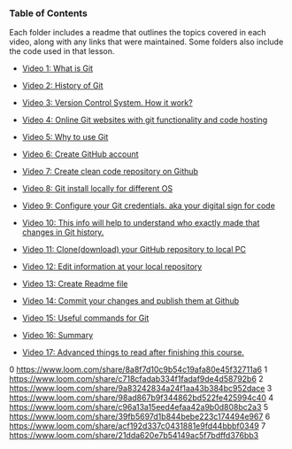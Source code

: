 ### Table of Contents

Each folder includes a readme that outlines the topics covered in each video, along with any links that were maintained. Some folders also include the code used in that lesson.


- [Video 1: What is Git](./video-01)
- [Video 2: History of Git](./video-02)
- [Video 3: Version Control System. How it work?](./video-03)
- [Video 4: Online Git websites with git functionality and code hosting](./video-04)
- [Video 5: Why to use Git](./video-05)

- [Video 6: Create GitHub account](./video-06)
- [Video 7: Create clean code repository on Github](./video-07)
- [Video 8: Git install locally for different OS](./video-08)

- [Video 9: Configure your Git credentials. aka your digital sign for code](.//video-09)
- [Video 10: This info will help to understand who exactly made that changes in Git history.](./video-10)

- [Video 11: Clone(download) your GitHub repository to local PC](./video-11)

- [Video 12: Edit information at your local repository](./video-12)
- [Video 13: Create Readme file](./video-13)

- [Video 14: Commit your changes and publish them at Github](./video-14)

- [Video 15: Useful commands for Git](./video-15)
- [Video 16: Summary](./video-16)
- [Video 17: Advanced things to read after finishing this course.](./video-17)


0 https://www.loom.com/share/8a8f7d10c9b54c19afa80e45f32711a6
1 https://www.loom.com/share/c718cfadab334f1fadaf9de4d58792b6
2 https://www.loom.com/share/9a83242834a24f1aa43b384bc952dace
3 https://www.loom.com/share/98ad867b9f344862bd522fe425994c40
4 https://www.loom.com/share/c96a13a15eed4efaa42a9b0d808bc2a3
5 https://www.loom.com/share/39fb5697d1b844bebe223c174494e967
6 https://www.loom.com/share/acf192d337c0431881e9fd44bbbf0349
7 https://www.loom.com/share/21dda620e7b54149ac5f7bdffd376bb3
